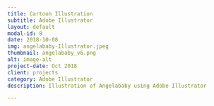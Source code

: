 ```yaml
---
title: Cartoon Illustration
subtitle: Adobe Illustrator
layout: default
modal-id: 8
date: 2018-10-08
img: angelababy-Illustrator.jpeg
thumbnail: angelababy_v6.png
alt: image-alt
project-date: Oct 2018
client: projects
category: Adobe Illustrator
description: Illustration of Angelababy using Adobe Illustrator

---
```

